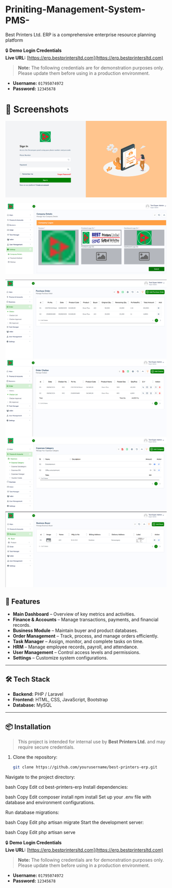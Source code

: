 # Priniting-Management-System-PMS-

Best Printers Ltd. ERP is a comprehensive enterprise resource planning platform

🔒 **Demo Login Credentials**  
**Live URL:** [https://erp.bestprintersltd.com](https://erp.bestprintersltd.com)  

> **Note:** The following credentials are for demonstration purposes only. Please update them before using in a production environment.  

- **Username:** `01795074972`  
- **Password:** `12345678`
# 📸 Screenshots
![Screenshot 1](https://github.com/arafatnahid/Priniting-Management-System-PMS-/blob/main/images/Screenshot_1318.png)

![Screenshot 2](https://github.com/arafatnahid/Priniting-Management-System-PMS-/blob/main/images/Screenshot_1317.png)

![Screenshot 3](https://github.com/arafatnahid/Priniting-Management-System-PMS-/blob/main/images/Screenshot_1315.png)
![Screenshot 4](https://github.com/arafatnahid/Priniting-Management-System-PMS-/blob/main/images/Screenshot_1316.png)
![Screenshot 5](https://github.com/arafatnahid/Priniting-Management-System-PMS-/blob/main/images/Screenshot_1319.png)
![Screenshot 6](https://github.com/arafatnahid/Priniting-Management-System-PMS-/blob/main/images/Screenshot_1320.png)


## 🚀 Features

- **Main Dashboard** – Overview of key metrics and activities.
- **Finance & Accounts** – Manage transactions, payments, and financial records.
- **Business Module** – Maintain buyer and product databases.
- **Order Management** – Track, process, and manage orders efficiently.
- **Task Manager** – Assign, monitor, and complete tasks on time.
- **HRM** – Manage employee records, payroll, and attendance.
- **User Management** – Control access levels and permissions.
- **Settings** – Customize system configurations.

---

## 🛠️ Tech Stack
- **Backend:** PHP / Laravel 
- **Frontend:** HTML, CSS, JavaScript, Bootstrap 
- **Database:** MySQL 

---

## 📦 Installation

> This project is intended for internal use by **Best Printers Ltd.** and may require secure credentials.

1. Clone the repository:
   ```bash
   git clone https://github.com/yourusername/best-printers-erp.git
Navigate to the project directory:

bash
Copy
Edit
cd best-printers-erp
Install dependencies:

bash
Copy
Edit
composer install
npm install
Set up your .env file with database and environment configurations.

Run database migrations:

bash
Copy
Edit
php artisan migrate
Start the development server:

bash
Copy
Edit
php artisan serve

🔒 **Demo Login Credentials**  
**Live URL:** [https://erp.bestprintersltd.com](https://erp.bestprintersltd.com)  

> **Note:** The following credentials are for demonstration purposes only. Please update them before using in a production environment.  

- **Username:** `01795074972`  
- **Password:** `12345678`



